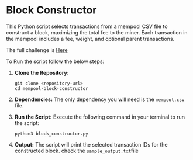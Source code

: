 # Block Constructor

This Python script selects transactions from a mempool CSV file to construct a block, maximizing the total fee to the miner. Each transaction in the mempool includes a fee, weight, and optional parent transactions.

The full challenge is [Here](#block-constructor)

To Run the script follow the below steps:

1. **Clone the Repository:**
   ```
   git clone <repository-url>
   cd mempool-block-constructor
   ```

2. **Dependencies:**
The only dependency you will need is the `mempool.csv` file.

3. **Run the Script:**
   Execute the following command in your terminal to run the script:
   ```
   python3 block_constructor.py
   ```

4. **Output:**
   The script will print the selected transaction IDs for the constructed block.
   check the `sample_output.txt`file
